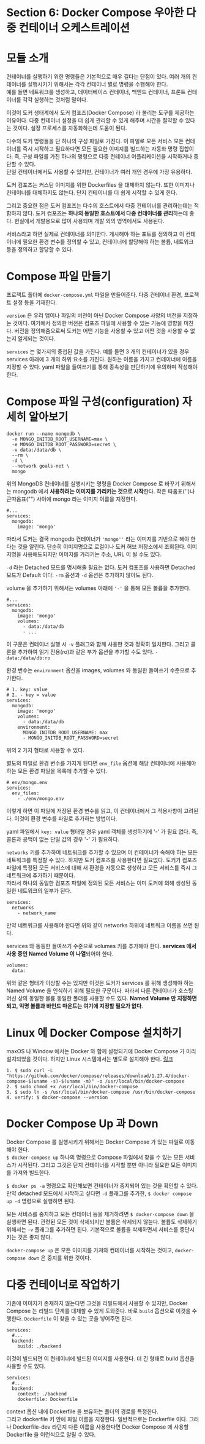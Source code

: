 # Section 6: Docker Compose 우아한 다중 컨테이너 오케스트레이션
# 모듈 소개
컨테이너를 실행하기 위한 명령들은 기본적으로 매우 길다는 단점이 있다.
여러 개의 컨테이너를 실행시키기 위해서는 각각 컨테이너 별로 명령을 수행해야 한다.     
예를 들면 네트워크를 생성하고, 데이터베이스 컨테이너, 백엔드 컨테이너, 프론트 컨테이너를 각각 실행하는 것처럼 말이다.

이것이 도커 생태계에서 도커 컴포즈(Docker Compose) 라 불리는 도구를 제공하는 이유이다.
다중 컨테이너 설정을 더 쉽게 관리할 수 있게 해주며 시간을 절약할 수 있다는 것이다. 설정 프로세스를 자동화하는데 도움이 된다.

다수의 도커 명령들을 단 하나의 구성 파일로 가진다. 이 파일로 모든 서비스 모든 컨테이너를 즉시 시작하고 
필요하다면 모든 필요한 이미지를 빌드하는 자동화 명령 집합이다.
즉, 구성 파일를 가진 하나의 명령으로 다중 컨테이너 어플리케이션을 시작하거나 중단할 수 있다.    
단일 컨테이너에서도 사용할 수 있지만, 컨테이너가 여러 개인 경우에 가장 유용하다.

도커 컴포즈는 커스텀 이미지를 위한 Dockerfiles 을 대체하지 않는다.
또한 이미지나 컨테이너를 대체하지도 않는다. 단지 컨테이너를 더 쉽게 시작할 수 있게 한다.

그리고 중요한 점은 도커 컴포즈는 다수의 호스트에서 다중 컨테이너를 관리하는데는 적합하지 않다.
도커 컴포즈는 **하나의 동일한 호스트에서 다중 컨테이너를 관리**하는데 좋다.
현실에서 개발용으로 많이 사용되며 개발 외의 영역에서도 사용된다.

서비스라고 하면 실제로 컨테이너를 의미한다. 게시해야 하는 포트를 정의하고 이 컨테이너에 필요한 환경 변수를 정의할 수 있고,
컨테이너에 할당해야 하는 볼륨, 네트워크 등을 정의하고 할당할 수 있다.

# Compose 파일 만들기
프로젝트 폴더에 ```docker-compose.yml``` 파일을 만들어준다. 다중 컨테이너 환경, 프로젝트 설정 등을 기재한다.

```version``` 은 우리 앱이나 파일의 버전이 아닌 Docker Compose 사양의 버전을 지정하는 것이다.
여기에서 정의한 버전은 컴포즈 파일에 사용할 수 있는 기능에 영향을 미친다.
버전을 정의해줌으로써 도커는 어떤 기능을 사용할 수 있고 어떤 것을 사용할 수 없는지 알게되는 것이다.

```services``` 는 몇가지의 중첩된 값을 가진다. 예를 들면 3 개의 컨테이너가 있을 경우 services 아래에 3 개의 하위 요소를 가진다.
원하는 이름을 가지고 컨테이너에 이름을 지정할 수 있다. yaml 파일을 들여쓰기를 통해 종속성을 판단하기에 유의하며 작성해야 한다.

# Compose 파일 구성(configuration) 자세히 알아보기
```
docker run --name mongodb \
  -e MONGO_INITDB_ROOT_USERNAME=max \
  -e MONGO_INITDB_ROOT_PASSWORD=secret \
  -v data:/data/db \
  --rm \
  -d \
  --network goals-net \
  mongo
```
위의 MongoDB 컨테이너를 실행시키는 명령을 Docker Compose 로 바꾸기 위해서는 mongodb 에서 **사용하려는 이미지를 가리키는 것으로 시작**한다.
작은 따옴표('')나 큰따옴표("") 사이에 mongo 라는 이미지 이름을 지정한다. 
```
#...
services:
  mongodb:
    image: 'mongo'
```
따라서 도커는 결국 mongodb 컨테이너가 ```'mongo''``` 라는 이미지를 기반으로 해야 한다는 것을 알린다.
단순히 이미지명으로 로컬이나 도커 허브 저장소에서 조회된다. 이미지명을 사용해도되지만 이미지를 가리키는 주소, URL 이 될 수도 있다.

```-d``` 라는 Detached 모드를 명시해줄 필요는 없다. 도커 컴포즈를 사용하면 Detached 모드가 Default 이다.
```-rm``` 옵션과 ```-d``` 옵션은 추가하지 않아도 된다.

volume 을 추가하기 위해서는 volumes 아래에 ```'-'``` 을 통해 모든 볼륨을 추가한다.
```
#...
services:
  mongodb:
    image: 'mongo'
    volumes:
      - data:/data/db
      - ...
```
이 구문은 컨테이너 실행 시 ```-v``` 플래그와 함께 사용한 것과 정확히 일치한다.
그리고 콜론을 추가하여 읽기 전용(ro)과 같은 부가 옵션을 추가할 수도 있다. ```- data:/data/db:ro```

환경 변수는 ```environment``` 옵션을 images, volumes 와 동일한 들여쓰기 수준으로 추가한다.
```
# 1. key: value
# 2. - key = value
services:
  mongodb:
    image: 'mongo'
    volumes:
      - data:/data/db
    environment:
      MONGO_INITDB_ROOT_USERNAME: max
      - MONGO_INITDB_ROOT_PASSWORD=secret
```
위의 2 가지 형태로 사용할 수 있다.

별도의 파일로 환경 변수를 가지게 된다면 ```env_file``` 옵션에 해당 컨테이너에 사용해야 하는 모든 환경 파일을 목록에 추가할 수 있다.
```
# env/mongo.env
services:
  env_files:
    - ./env/mongo.env
```
이렇게 하면 이 파일에 저장된 환경 변수를 읽고, 이 컨테이너에서 그 적용사항이 고려된다. 이것이 환경 변수를 파일로 추가하는 방법이다.

yaml 파일에서 ```key: value``` 형태일 경우 yaml 객체를 생성하기에 '-' 가 필요 없다.
즉, 콜론과 공백이 없는 단일 값의 경우 '-' 가 필요하다.

```networks``` 키를 추가하여 네트워크를 추가할 수 있으며 이 컨테이너가 속해야 하는 모든 네트워크를 특정할 수 있다.
하지만 도커 컴포즈를 사용한다면 필요없다. 도커가 컴포즈 파일에 특정된 모든 서비스에 대해 새 환경을 자동으로 생성하고 모든 서비스를 즉시 그 네트워크에 추가하기 때문이다.     
따라서 하나의 동일한 컴포즈 파일에 정의된 모든 서비스는 이미 도커에 의해 생성된 동일한 네트워크의 일부가 된다.      
```
services:
  networks
    - network_name
```
만약 네트워크를 사용해야 한다면 위와 같이 networks 하위에 네트워크 이름을 쓰면 된다.

services 와 동등한 들여쓰기 수준으로 volumes 키를 추가해야 한다. **services 에서 사용 중인 Named Volume 이 나열**되어야 한다.
```
volumes:
  data:
```
위와 같은 형태가 이상할 수는 있지만 이것은 도커가 services 를 위해 생성해야 하는 Named Volume 을 인식하기 위해 필요한 구문이다.
따라서 다른 컨테이너가 호스팅 머신 상의 동일한 볼륨 동일한 폴더를 사용할 수도 있다.
**Named Volume 만 지정하면 되고, 익명 볼륨과 바인드 마운트는 여기에 지정할 필요가 없다**.

# Linux 에 Docker Compose 설치하기
maxOS 나 Window 에서는 Docker 와 함께 설정되기에 Docker Compose 가 미리 설치되었을 것이다.
하지만 Linux 시스템에서는 별도로 설치해야 한다. [링크](https://docs.docker.com/compose/install/)
```
1. $ sudo curl -L "https://github.com/docker/compose/releases/download/1.27.4/docker-compose-$(uname -s)-$(uname -m)" -o /usr/local/bin/docker-compose
2. $ sudo chmod +x /usr/local/bin/docker-compose
3. $ sudo ln -s /usr/local/bin/docker-compose /usr/bin/docker-compose
4. verify: $ docker-compose --version
```

# Docker Compose Up 과 Down
Docker Compose 를 실행시키기 위해서는 Docker Compose 가 있는 파일로 이동해야 한다.    
```$ docker-compose up``` 하나의 명령으로 Compose 파일에서 찾을 수 있는 모든 서비스가 시작된다.
그리고 그것은 단지 컨테이너를 시작할 뿐만 아니라 필요한 모든 이미지를 가져와 빌드한다.

```$ docker ps -a``` 명령으로 확인해보면 컨테이너가 중지되어 있는 것을 확인할 수 있다.
만약 detached 모드에서 시작하고 싶다면 ```-d``` 플래그를 추가한, ```$ docker compose up -d``` 명령으로 실행하면 된다.

모든 서비스를 중지하고 모든 컨테이너 등을 제거하려면 ```$ docker-compose down``` 을 실행하면 된다.
관련된 모든 것이 삭제되지만 볼륨은 삭제되지 않늗다. 볼륨도 삭제하기 위해서는 ```-v``` 플래그를 추가하면 된다.
기본적으로 볼륨을 삭제하면서 서비스를 중단시키는 것은 좋지 않다.

```docker-compose up``` 은 모든 이미지를 가져와 컨테이너를 시작하는 것이고, ```docker-compose down``` 은 중지를 위한 것이다.

# 다중 컨테이너로 작업하기
기존에 이미지가 존재하지 않는다면 그것을 리빌드해서 사용할 수 있지만, Docker Compose 는 리빌드 단계를 대체할 수 있게 도와준다.
바로 ```build``` 옵션으로 이것을 수행한다. ```Dockerfile``` 이 찾을 수 있는 곳을 넣어주면 된다.
```
services:
  #...
  backend: 
    build: ./backend
```
이것이 빌드되면 이 컨테이너에 빌드된 이미지를 사용한다. 더 긴 형태로 build 옵션을 사용할 수도 있다.
```
services:
  #...
  backend: 
    context: ./backend
    dockerfile: Dockerfile
```
context 옵션 내에 Dockerfile 을 보유하는 폴더의 경로를 특정한다.       
그리고 dockerfile 키 안에 파일 이름을 지정한다. 일반적으로는 Dockerfile 이다. 그러나 Dockerfile-dev 라던지 다른 이름을 사용한다면 
Docker Compose 에 사용할 Dockerfile 을 이런식으로 알릴 수 있다.